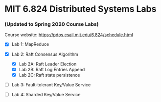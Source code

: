 # MIT 6.824 Distributed Systems Labs

### (Updated to Spring 2020 Course Labs)

Course website: https://pdos.csail.mit.edu/6.824/schedule.html

- [x] Lab 1: MapReduce

- [x] Lab 2: Raft Consensus Algorithm
  - [x] Lab 2A: Raft Leader Election
  - [x] Lab 2B: Raft Log Entries Append
  - [x] Lab 2C: Raft state persistence
- [ ] Lab 3: Fault-tolerant Key/Value Service

- [ ] Lab 4: Sharded Key/Value Service
